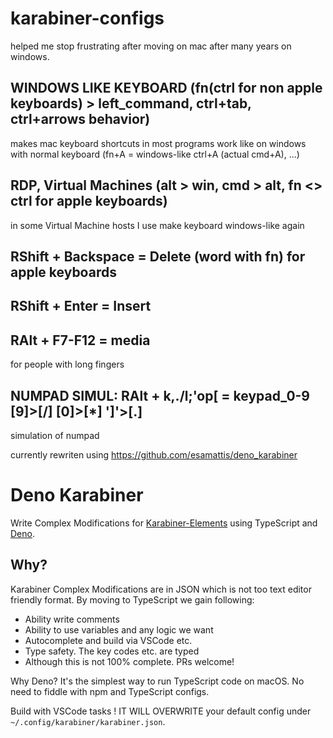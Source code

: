 
# karabiner-configs

helped me stop frustrating after moving on mac after many years on windows.

## WINDOWS LIKE KEYBOARD (fn(ctrl for non apple keyboards) > left_command, ctrl+tab, ctrl+arrows behavior)
makes mac keyboard shortcuts in most programs work like on windows with normal keyboard
(fn+A = windows-like ctrl+A (actual cmd+A), ...)

## RDP, Virtual Machines (alt > win, cmd > alt, fn <> ctrl for apple keyboards)
in some Virtual Machine hosts I use make keyboard windows-like again

## RShift + Backspace = Delete (word with fn) for apple keyboards

## RShift + Enter = Insert

## RAlt + F7-F12 = media
for people with long fingers

## NUMPAD SIMUL: RAlt + k,./l;'op[ = keypad_0-9 [9]>[/] [0]>[*] ']'>[.]
simulation of numpad

currently rewriten using https://github.com/esamattis/deno_karabiner

# Deno Karabiner


Write Complex Modifications for
[Karabiner-Elements](https://karabiner-elements.pqrs.org/) using TypeScript
and [Deno](https://deno.land/).

## Why?

Karabiner Complex Modifications are in JSON which is not too text editor
friendly format. By moving to TypeScript we gain following:

-   Ability write comments
-   Ability to use variables and any logic we want
-   Autocomplete and build via VSCode etc.
-   Type safety. The key codes etc. are typed
-   Although this is not 100% complete. PRs welcome!

Why Deno? It's the simplest way to run TypeScript code on macOS. No need to
fiddle with npm and TypeScript configs.


Build with VSCode tasks
! IT WILL OVERWRITE your default config under `~/.config/karabiner/karabiner.json`.
